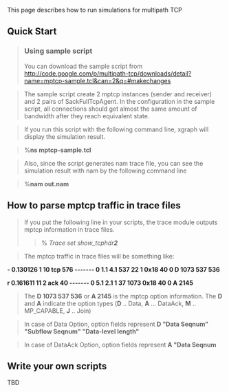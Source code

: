 This page describes how to run simulations for multipath TCP

## Quick Start ##

> ### Using sample script ###
> You can download the sample script from http://code.google.com/p/multipath-tcp/downloads/detail?name=mptcp-sample.tcl&can=2&q=#makechanges

> The sample script create 2 mptcp instances (sender and receiver) and 2 pairs of SackFullTcpAgent. In the configuration in the sample script, all connections should get almost the same amount of bandwidth after they reach equivalent state.

> If you run this script with the following command line, xgraph will display the simulation result.

> %**ns mptcp-sample.tcl**

> Also, since the script generates nam trace file, you can see the simulation result with nam by the following command line

> %**nam out.nam**


## How to parse mptcp traffic in trace files ##

> If you put the following line in your scripts, the trace module outputs mptcp information in trace files.
> > % _Trace set show\_tcphdr**2**_


> The mptcp traffic in trace files will be something like:

**- 0.130126 1 10 tcp 576 ------- 0 1.1 4.1 537 22 1 0x18 40 0 D 1073 537 536**

**r 0.161611 11 2 ack 40 ------- 0 5.1 2.1 1 37 1073 0x18 40 0 A 2145**


> The **D 1073 537 536** or **A 2145** is the mptcp option information. The **D** and **A** indicate the option types (**D** .. Data,   **A** ... DataAck,    **M** .. MP\_CAPABLE,   **J** .. Join)

> In case of Data Option, option fields represent **D "Data Seqnum" "Subflow Seqnum" "Data-level length"**

> In case of DataAck Option, option fields represent **A "Data Seqnum**


## Write your own scripts ##

TBD